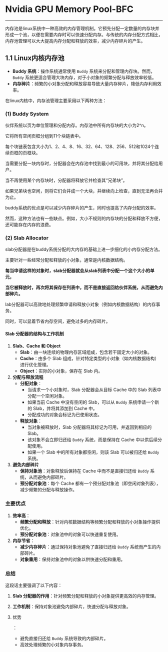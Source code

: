 # Nvidia GPU Memory Pool-BFC

----

内存池是linux系统中一种高效的内存管理机制。它预先分配一定数量的内存块并形成一个池，以便在需要内存时可以快速分配内存。与传统的内存分配方式相比，内存池管理可以大大提高内存分配和释放的效率，减少内存碎片的产生。

## 1.1 Linux内核内存池

- **Buddy 系统**：操作系统通常使用 `Buddy` 系统来分配和管理内存块。然而，`Buddy` 系统更适合管理大块内存，对于小对象的频繁分配与释放效率较低。
- **内存碎片**：频繁的小对象分配和释放容易导致大量内存碎片，降低内存利用效率。

在linux内核中，内存池管理主要采用以下两种方法：

### (1) Buddy System

伙伴系统以页为单位管理和分配内存。内存池中所有内存块的大小为2^n。

它将所有空闲页框分组到11个块链表中。

每个块链表包含大小为1、2、4、8、16、32、64、128、256、512和1024个连续页框的页框块。

当需要分配一块内存时，分配器会在内存池中找到最小的可用块，并将其分配给用户。

当不再使用某个内存块时，分配器将释放它并检查其“兄弟块”。

如果兄弟块也空闲，则将它们合并成一个大块，并继续向上检查，直到无法再合并为止。 



buddy系统的优点是可以减少内存碎片的产生，同时也提高了内存分配的效率。

然而，这种方法也有一些缺点。例如，大小不规则的内存块的分配和释放不方便，还可能存在内存的浪费。

### (2) Slab Allocator

slab分配器是在buddy系统分配的大内存的基础上进一步细化的小内存分配方法。

主要针对一些经常分配和释放的小对象，通常是内核数据结构。

**每当申请这样的对象时，slab分配器就会从slab列表中分配一个这个大小的单元，**

**当它被释放时，再次将其保存在列表中，而不是直接返回给伙伴系统，从而避免内部碎片。**



lab分配器可以高效地处理频繁申请和释放小对象（例如内核数据结构）的内存事务。

同时，可以显着节省内存空间，避免过多的内存碎片。



#### Slab 分配器的结构与工作机制

1. **Slab、Cache 和 Object**
   - **Slab**：由一块连续的物理内存区域组成，包含若干固定大小的对象。
   - **Cache**：由多个 Slab 组成，针对特定类型的小对象（如内核数据结构）进行优化管理。
   - **Object**：实际的小对象，保存在 Slab 内。
2. **分配与释放流程**
   - **分配对象**：
     - 当请求一个小对象时，Slab 分配器会从目标 Cache 中的 Slab 列表中分配一个空闲对象。
     - 如果当前 Cache 中没有空闲的 Slab，可以从 `Buddy` 系统申请一个新的 Slab，并将其添加到 Cache 中。
     - 分配成功的对象会标记为已使用状态。
   - **释放对象**：
     - 当对象被释放时，Slab 分配器将其标记为可用，并返回到相应的 Slab。
     - 该对象不会立即归还给 `Buddy` 系统，而是保持在 Cache 中以供后续分配使用。
     - 如果一个 Slab 中的所有对象都空闲，则该 Slab 可以被归还给 `Buddy` 系统。
3. **避免内部碎片**
   - **保持对象池**：对象释放后保持在 Cache 中而不是直接归还给 `Buddy` 系统，从而避免内部碎片。
   - **预分配对象池**：每个 Cache 都有一个预分配对象池（即空闲对象列表），减少频繁的分配与释放操作。

### 主要优点

1. **效率高**：
   - **频繁分配和释放**：针对内核数据结构等频繁分配和释放的小对象操作提供优化。
   - **预分配对象池**：对象池中的对象可以快速重复使用。
2. **内存节省**：
   - **减少内存碎片**：通过保持对象池避免了直接归还给 `Buddy` 系统而产生的内部碎片。
   - **对象重用**：保持对象池中的对象以供快速分配和重用。

### 总结

这段话主要强调了以下内容：

1. **Slab 分配器的作用**：针对频繁分配和释放的小对象提供更高效的内存管理。

2. **工作机制**：保持对象池避免内部碎片，快速分配与释放对象。

3. 优势

   ：

   - 避免直接归还给 `Buddy` 系统导致的内部碎片。
   - 高效处理频繁的小对象内存事务。